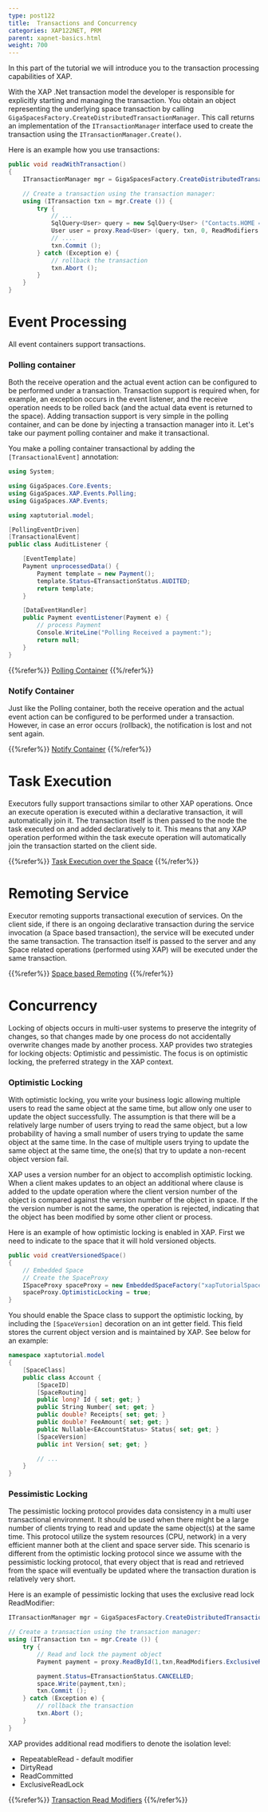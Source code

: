 ```yaml
---
type: post122
title:  Transactions and Concurrency
categories: XAP122NET, PRM
parent: xapnet-basics.html
weight: 700
---
```




In this part of the tutorial we will introduce you to the transaction processing capabilities of XAP.

With the XAP .Net transaction model the developer is responsible for explicitly starting and managing the transaction. You obtain an object representing the underlying space transaction by calling `GigaSpacesFactory.CreateDistributedTransactionManager`. This call returns an implementation of the `ITransactionManager` interface used to create the transaction using the `ITransactionManager.Create()`.

Here is an example how you use transactions:


```csharp
public void readWithTransaction()
{
	ITransactionManager mgr = GigaSpacesFactory.CreateDistributedTransactionManager ();

	// Create a transaction using the transaction manager:
	using (ITransaction txn = mgr.Create ()) {
		try {
			// ...
			SqlQuery<User> query = new SqlQuery<User> ("Contacts.HOME = '770-123-5555'");
			User user = proxy.Read<User> (query, txn, 0, ReadModifiers.RepeatableRead);
			// ....
			txn.Commit ();
		} catch (Exception e) {
			// rollback the transaction
			txn.Abort ();
		}
	}
}
```


# Event Processing
All event containers support transactions.

### Polling container
Both the receive operation and the actual event action can be configured to be performed under a transaction. Transaction support is required when, for example, an exception occurs in the event listener, and the receive operation needs to be rolled back (and the actual data event is returned to the space). Adding transaction support is very simple in the polling container, and can be done by injecting a transaction manager into it. Let's take our payment polling container and make it transactional.

You make a polling container transactional by adding the `[TransactionalEvent]` annotation:

```csharp
using System;

using GigaSpaces.Core.Events;
using GigaSpaces.XAP.Events.Polling;
using GigaSpaces.XAP.Events;

using xaptutorial.model;

[PollingEventDriven]
[TransactionalEvent]
public class AuditListener {

	[EventTemplate]
	Payment unprocessedData() {
		Payment template = new Payment();
		template.Status=ETransactionStatus.AUDITED;
		return template;
	}

	[DataEventHandler]
	public Payment eventListener(Payment e) {
		// process Payment
		Console.WriteLine("Polling Received a payment:");
		return null;
	}
}
```

{{%refer%}}
[Polling Container]({{%currentneturl%}}/polling-container.html)
{{%/refer%}}




### Notify Container
Just like the Polling container, both the receive operation and the actual event action can be configured to be performed under a transaction. However, in case an error occurs (rollback), the notification is lost and not sent again.

{{%refer%}}
[Notify Container]({{%currentneturl%}}/notify-container.html)
{{%/refer%}}




# Task Execution
Executors fully support transactions similar to other XAP operations. Once an execute operation is executed within a declarative transaction, it will automatically join it. The transaction itself is then passed to the node the task executed on and added declaratively to it. This means that any XAP operation performed within the task execute operation will automatically join the transaction started on the client side.

{{%refer%}}
[Task Execution over the Space]({{%currentneturl%}}/task-execution-over-the-space.html)
{{%/refer%}}





# Remoting Service
Executor remoting supports transactional execution of services. On the client side, if there is an ongoing declarative transaction during the service invocation (a Space based transaction), the service will be executed under the same transaction. The transaction itself is passed to the server and any Space related operations (performed using XAP) will be executed under the same transaction.

{{%refer%}}
[Space based Remoting]({{%currentneturl%}}/space-based-remoting-overview.html)
{{%/refer%}}





# Concurrency
Locking of objects occurs in multi-user systems to preserve the integrity of changes, so that changes made by one process do not accidentally overwrite changes made by another process. XAP provides two strategies for locking objects: Optimistic and pessimistic. The focus is on optimistic locking, the preferred strategy in the XAP context.

### Optimistic Locking
With optimistic locking, you write your business logic allowing multiple users to read the same object at the same time, but allow only one user to update the object successfully. The assumption is that there will be a relatively large number of users trying to read the same object, but a low probability of having a small number of users trying to update the same object at the same time. In the case of multiple users trying to update the same object at the same time, the one(s) that try to update a non-recent object version fail.

XAP uses a version number for an object to accomplish optimistic locking. When a client makes updates to an object an additional where clause is added to the update operation where the client version number of the object is compared against the version number of the object in space. If the the version number is not the same, the operation is rejected, indicating that the object has been modified by some other client or process.

Here is an example of how optimistic locking is enabled in XAP. First we need to indicate to the space that it will hold versioned objects.


```csharp
public void creatVersionedSpace()
{
	// Embedded Space
	// Create the SpaceProxy
	ISpaceProxy spaceProxy = new EmbeddedSpaceFactory("xapTutorialSpace").Create();
	spaceProxy.OptimisticLocking = true;
}
```

You should enable the Space class to support the optimistic locking, by including the `[SpaceVersion]` decoration on an int getter field. This field stores the current object version and is maintained by XAP. See below for an example:

```csharp
namespace xaptutorial.model
{
	[SpaceClass]
	public class Account {
		[SpaceID]
		[SpaceRouting]
		public long? Id { set; get; }
		public String Number{ set; get; }
		public double? Receipts{ set; get; }
		public double? FeeAmount{ set; get; }
		public Nullable<EAccountStatus> Status{ set; get; }
		[SpaceVersion]
		public int Version{ set; get; }

		// ...
	}
}
```




### Pessimistic Locking
The pessimistic locking protocol provides data consistency in a multi user transactional environment. It should be used when there might be a large number of clients trying to read and update the same object(s) at the same time. This protocol utilize the system resources (CPU, network) in a very efficient manner both at the client and space server side.
This scenario is different from the optimistic locking protocol since we assume with the pessimistic locking protocol, that every object that is read and retrieved from the space will eventually be updated where the transaction duration is relatively very short.

Here is an example of pessimistic locking that uses the exclusive read lock ReadModifier:

```csharp
ITransactionManager mgr = GigaSpacesFactory.CreateDistributedTransactionManager ();

// Create a transaction using the transaction manager:
using (ITransaction txn = mgr.Create ()) {
    try {
	    // Read and lock the payment object
	    Payment payment = proxy.ReadById(1,txn,ReadModifiers.ExclusiveReadLock);

	    payment.Status=ETransactionStatus.CANCELLED;
	    space.Write(payment,txn);
	    txn.Commit ();
	} catch (Exception e) {
       	// rollback the transaction
        txn.Abort ();
    }
}
```


XAP provides additional read modifiers to denote the isolation level:

- RepeatableRead  - default modifier
- DirtyRead
- ReadCommitted
- ExclusiveReadLock

{{%refer%}}
[Transaction Read Modifiers]({{%currentneturl%}}/transaction-read-modifiers.html)
{{%/refer%}}




